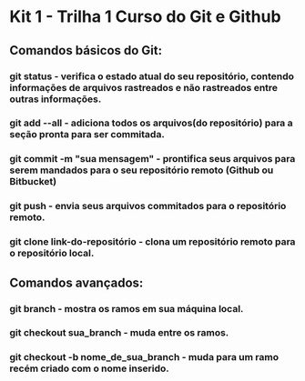 # Kit 1 - Trilha 1 Curso do Git e Github

## Comandos básicos do Git:

### git status - verifica o estado atual do seu repositório, contendo informações de arquivos rastreados e não rastreados entre outras informações.
### git add --all - adiciona todos os arquivos(do repositório) para a seção pronta para ser commitada.
### git commit -m "sua mensagem" - prontifica seus arquivos para serem mandados para o seu repositório remoto (Github ou Bitbucket)
### git push - envia seus arquivos commitados para o repositório remoto.
### git clone link-do-repositório - clona um repositório remoto para o repositório local.

## Comandos avançados:

### git branch - mostra os ramos em sua máquina local.
### git checkout sua_branch - muda entre os ramos.
### git checkout -b nome_de_sua_branch - muda para um ramo recém criado com o nome inserido.
